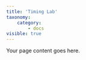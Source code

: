 ```yaml
---
title: 'Timing Lab'
taxonomy:
    category:
        - docs
visible: true
---
```


Your page content goes here.